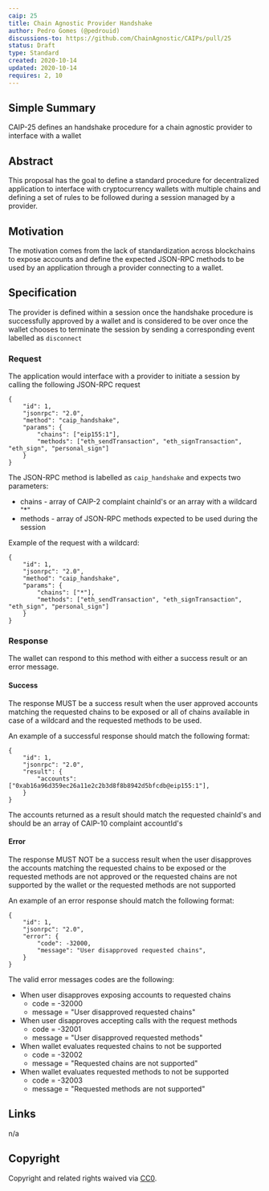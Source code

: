 ```yaml
---
caip: 25
title: Chain Agnostic Provider Handshake
author: Pedro Gomes (@pedrouid)
discussions-to: https://github.com/ChainAgnostic/CAIPs/pull/25
status: Draft
type: Standard
created: 2020-10-14
updated: 2020-10-14
requires: 2, 10
---
```


## Simple Summary

CAIP-25 defines an handshake procedure for a chain agnostic provider to interface with a wallet

## Abstract

This proposal has the goal to define a standard procedure for decentralized application to interface with cryptocurrency wallets with multiple chains and defining a set of rules to be followed during a session managed by a provider.

## Motivation

The motivation comes from the lack of standardization across blockchains to expose accounts and define the expected JSON-RPC methods to be used by an application through a provider connecting to a wallet.

## Specification

The provider is defined within a session once the handshake procedure is successfully approved by a wallet and is considered to be over once the wallet chooses to terminate the session by sending a corresponding event labelled as `disconnect`

### Request

The application would interface with a provider to initiate a session by calling the following JSON-RPC request

```
{
    "id": 1,
    "jsonrpc": "2.0",
    "method": "caip_handshake",
    "params": {
        "chains": ["eip155:1"],
        "methods": ["eth_sendTransaction", "eth_signTransaction", "eth_sign", "personal_sign"]
    }
}
```

The JSON-RPC method is labelled as `caip_handshake` and expects two parameters:

* chains - array of CAIP-2 complaint chainId's or an array with a wildcard "*"
* methods - array of JSON-RPC methods expected to be used during the session

Example of the request with a wildcard:

```
{
    "id": 1,
    "jsonrpc": "2.0",
    "method": "caip_handshake",
    "params": {
        "chains": ["*"],
        "methods": ["eth_sendTransaction", "eth_signTransaction", "eth_sign", "personal_sign"]
    }
}
```


### Response

The wallet can respond to this method with either a success result or an error message.

#### Success

The response MUST be a success result when the user approved accounts matching the requested chains to be exposed or all of chains available in case of a wildcard and the requested methods to be used.

An example of a successful response should match the following format:

```jsonc
{
    "id": 1,
    "jsonrpc": "2.0",
    "result": {
        "accounts": ["0xab16a96d359ec26a11e2c2b3d8f8b8942d5bfcdb@eip155:1"],
    }
}
```

The accounts returned as a result should match the requested chainId's and should be an array of CAIP-10 complaint accountId's

#### Error


The response MUST NOT be a success result when the user disapproves the accounts matching the requested chains to be exposed or the requested methods are not approved or the requested chains are not supported by the wallet or the requested methods are not supported

An example of an error response should match the following format:

```jsonc
{
    "id": 1,
    "jsonrpc": "2.0",
    "error": {
        "code": -32000,
        "message": "User disapproved requested chains",
    }
}
```

The valid error messages codes are the following:

* When user disapproves exposing accounts to requested chains
    * code = -32000
    * message = "User disapproved requested chains"
* When user disapproves accepting calls with the request methods
    * code = -32001
    * message = "User disapproved requested methods"
* When wallet evaluates requested chains to not be supported
    * code = -32002
    * message = "Requested chains are not supported"
* When wallet evaluates requested methods to not be supported
    * code = -32003
    * message = "Requested methods are not supported"

## Links

n/a

## Copyright

Copyright and related rights waived via [CC0](https://creativecommons.org/publicdomain/zero/1.0/).
